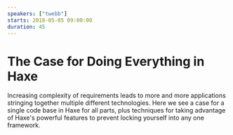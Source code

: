 ```yaml
---
speakers: ["twebb"]
starts: 2018-05-05 09:00:00
duration: 45
---
```


# The Case for Doing Everything in Haxe

Increasing complexity of requirements leads to more and more applications stringing together multiple different technologies. Here we see a case for a single code base in Haxe for all parts, plus techniques for taking advantage of Haxe's powerful features to prevent locking yourself into any one framework.